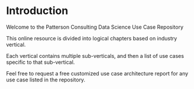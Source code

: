 # Introduction

Welcome to the Patterson Consulting Data Science Use Case Repository

This online resource is divided into logical chapters based on industry vertical.

Each vertical contains multiple sub-verticals, and then a list of use cases specific to that sub-vertical.

Feel free to request a free customized use case architecture report for any use case listed in the repository.